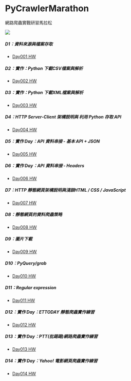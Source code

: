 # PyCrawlerMarathon
網路爬蟲實戰研習馬拉松

<img src="http://2.bp.blogspot.com/-H2m-BFydExw/Wkc9gJQE8GI/AAAAAAAAcZI/pJhLUIEj9zMe2fmVsQuK2UWFbrVagaongCK4BGAYYCw/s0/%25E6%2588%2590%25E5%258A%259F%25E9%2581%258E%25E7%25A8%258B.png"/>

##### D1：資料來源與檔案存取
- <a href="https://github.com/DunkLiao/PyCrawlerMarathon/blob/master/homework/Day001_HW.ipynb">Day001 HW</a>
##### D2：實作：Python 下載CSV檔案與解析
- <a href="https://github.com/DunkLiao/PyCrawlerMarathon/blob/master/homework/Day002_HW.ipynb">Day002 HW</a>
##### D3：實作：Python 下載XML檔案與解析
- <a href="https://github.com/DunkLiao/PyCrawlerMarathon/blob/master/homework/Day003_HW.ipynb">Day003 HW</a>
##### D4：HTTP Server-Client 架構說明與 利用 Python 存取 API
- <a href="https://github.com/DunkLiao/PyCrawlerMarathon/blob/master/homework/Day004_HW.ipynb">Day004 HW</a>
##### D5：實作 Day：API 資料串接 - 基本 API + JSON
- <a href="https://github.com/DunkLiao/PyCrawlerMarathon/blob/master/homework/Day005_HW.ipynb">Day005 HW</a>
##### D6：實作 Day：API 資料串接 - Headers
- <a href="https://github.com/DunkLiao/PyCrawlerMarathon/blob/master/homework/Day006_HW.ipynb">Day006 HW</a>
##### D7：HTTP 靜態網頁架構說明與淺談HTML / CSS / JavaScript
- <a href="https://github.com/DunkLiao/PyCrawlerMarathon/blob/master/homework/Day007_HW.ipynb">Day007 HW</a>
##### D8：靜態網頁的資料爬蟲策略
- <a href="https://github.com/DunkLiao/PyCrawlerMarathon/blob/master/homework/Day008_HW.ipynb">Day008 HW</a>
##### D9：圖片下載
- <a href="https://github.com/DunkLiao/PyCrawlerMarathon/blob/master/homework/Day009_HW.ipynb">Day009 HW</a>
##### D10：PyQuery/grab
- <a href="https://github.com/DunkLiao/PyCrawlerMarathon/blob/master/homework/Day010_HW.ipynb">Day010 HW</a>
##### D11：Regular expression
- <a href="https://github.com/DunkLiao/PyCrawlerMarathon/blob/master/homework/Day011_HW.ipynb">Day011 HW</a>
##### D12：實作 Day：ETTODAY 靜態爬蟲實作練習
- <a href="https://github.com/DunkLiao/PyCrawlerMarathon/blob/master/homework/Day012_HW.ipynb">Day012 HW</a>
##### D13：實作 Day：PTT(批踢踢)網路爬蟲實作練習
- <a href="https://github.com/DunkLiao/PyCrawlerMarathon/blob/master/homework/Day013_HW.ipynb">Day013 HW</a>
##### D14：實作 Day：Yahoo! 電影網頁爬蟲實作練習
- <a href="https://github.com/DunkLiao/PyCrawlerMarathon/blob/master/homework/Day014_HW.ipynb">Day014 HW</a>
